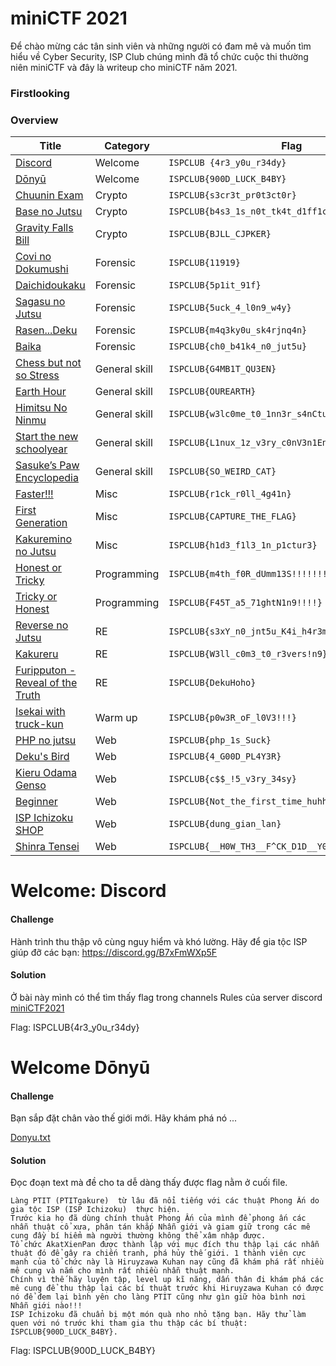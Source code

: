 # miniCTF 2021

Để chào mừng các tân sinh viên và những người có đam mê và muốn tìm hiểu về Cyber Security, ISP Club chúng mình đã tổ chức cuộc thi thường niên miniCTF và đây là writeup cho miniCTF năm 2021.

### Firstlooking  

### Overview
 | Title | Category | Flag
 | ------ | ------  | ------ |
 | [Discord]() | Welcome |  `ISPCLUB {4r3_y0u_r34dy}` |
 | [Dōnyū]() | Welcome | `ISPCLUB{900D_LUCK_B4BY}` |
 | [Chuunin Exam](/miniCTF2021/miniCTF2021_file/Chuunin-Exam/Chuunin-Exam.md) |	Crypto	| `ISPCLUB{s3cr3t_pr0t3ct0r}` |
 | [Base no Jutsu]() | Crypto |  `ISPCLUB{b4s3_1s_n0t_tk4t_d1ff1cult}` |
 | [Gravity Falls Bill]() | Crypto |  `ISPCLUB{BJLL_CJPKER}` |
 | [Covi no Dokumushi]() | Forensic | `ISPCLUB{11919}` |
 | [Daichidoukaku]()| Forensic |  `ISPCLUB{5p1it_91f}` |
 | [Sagasu no Jutsu]() | Forensic |  `ISPCLUB{5uck_4_l0n9_w4y}` |
 | [Rasen...Deku]() | Forensic |`ISPCLUB{m4q3ky0u_sk4rjnq4n}` |
 | [Baika]() | Forensic |  `ISPCLUB{ch0_b41k4_n0_jut5u}` |
 | [Chess but not so Stress](#) |General skill|`ISPCLUB{G4MB1T_QU3EN}` |
 | [Earth Hour]() | General skill| `ISPCLUB{OUREARTH}` |
 | [Himitsu No Ninmu](/miniCTF2021/miniCTF2021_file/himitsu-no-nimu/README.md) | General skill| `ISPCLUB{w3lc0me_t0_1nn3r_s4nCtuM}` |
 | [Start the new schoolyear]() | General skill |`ISPCLUB{L1nux_1z_v3ry_c0nV3n1EnT}` |
 | [Sasuke’s Paw Encyclopedia](/miniCTF2021/miniCTF2021_file/sasuke_paw/README.MD) | General skill | `ISPCLUB{SO_WEIRD_CAT}` |
 | [Faster!!!]() |Misc | `ISPCLUB{r1ck_r0ll_4g41n}`|
 | [First Generation]() | 	Misc | `ISPCLUB{CAPTURE_THE_FLAG}` |
 | [Kakuremino no Jutsu]() | Misc |`ISPCLUB{h1d3_f1l3_1n_p1ctur3}`|
 | [Honest or Tricky](/miniCTF2021/miniCTF2021_file/tricky_or_honest/README.md) | Programming | `ISPCLUB{m4th_f0R_dUmm13S!!!!!!!}` |  
 | [Tricky or Honest](/miniCTF2021/miniCTF2021_file/tricky_or_honest/README.md) | Programming | `ISPCLUB{F45T_a5_71ghtN1n9!!!!}` |
 | [Reverse no Jutsu]() | RE |`ISPCLUB{s3xY_n0_jnt5u_K4i_h4r3m}` |
 | [Kakureru]() | RE |`ISPCLUB{W3ll_c0m3_t0_r3vers!n9}` |
 | [Furipputon - Reveal of the Truth](/miniCTF2021/miniCTF2021_file/Furipputon.md) | RE  |`ISPCLUB{DekuHoho}`|
 | [Isekai with truck-kun](/miniCTF2021/miniCTF2021_file/isekai/README.md) | Warm up |`ISPCLUB{p0w3R_oF_l0V3!!!}`|
 | [PHP no jutsu]() | Web | `ISPCLUB{php_1s_Suck}`|
 | [Deku's Bird]()  | Web | `ISPCLUB{4_G00D_PL4Y3R}`|
 | [Kieru Odama Genso]() | Web | `ISPCLUB{c$$_!5_v3ry_34sy}`|
 | [Beginner]() | Web | `ISPCLUB{Not_the_first_time_huhh??}`|
 | [ISP Ichizoku SHOP]() | Web | `ISPCLUB{dung_gian_lan}`|
 | [Shinra Tensei]() | Web | `ISPCLUB{__H0W_TH3__F^CK_D1D__Y0U_93t__F14G_????}`|
 
 # Welcome: Discord

#### Challenge
Hành trình thu thập vô cùng nguy hiểm và khó lường. Hãy để gia tộc ISP giúp đỡ các bạn:
https://discord.gg/B7xFmWXp5F

#### Solution
Ở bài này mình có thể tìm thấy flag trong channels Rules của server discord [miniCTF2021](https://discord.gg/B7xFmWXp5F)

Flag: ISPCLUB{4r3_y0u_r34dy}

# Welcome Dōnyū
#### Challenge
Bạn sắp đặt chân vào thế giới mới. Hãy khám phá nó ...

[Donyu.txt](miniCTF2021/miniCTF2021_file/Donyu/Donyu.txt)

#### Solution

Đọc đoạn text mà đề cho ta dễ dàng thấy được flag nằm ở cuối file.
```
Làng PTIT (PTITgakure)  từ lâu đã nổi tiếng với các thuật Phong Ấn do gia tộc ISP (ISP Ichizoku)  thực hiện.
Trước kia họ đã dùng chính thuật Phong Ấn của mình để phong ấn các nhẫn thuật cổ xưa, phân tán khắp Nhẫn giới và giam giữ trong các mê cung đầy bí hiểm mà người thường không thể xâm nhập được.
Tổ chức AkatXienPan được thành lập với mục đích thu thập lại các nhẫn thuật đó để gây ra chiến tranh, phá hủy thế giới. 1 thành viên cực mạnh của tổ chức này là Hiruyzawa Kuhan nay cũng đã khám phá rất nhiều mê cung và nắm cho mình rất nhiều nhẫn thuật mạnh.
Chính vì thế hãy luyện tập, level up kĩ năng, dấn thân đi khám phá các mê cung để thu thập lại các bí thuật trước khi Hiruyzawa Kuhan có được nó để đem lại bình yên cho làng PTIT cũng như gìn giữ hòa bình nơi Nhẫn giới nào!!!
ISP Ichizoku đã chuẩn bị một món quà nho nhỏ tặng bạn. Hãy thử làm quen với nó trước khi tham gia thu thập các bí thuật: ISPCLUB{900D_LUCK_B4BY}.
```
Flag: ISPCLUB{900D_LUCK_B4BY}


